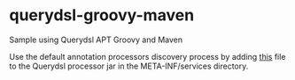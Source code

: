 querydsl-groovy-maven
=====================

Sample using Querydsl APT Groovy and Maven

Use the default annotation processors discovery process by adding [this](https://github.com/renataogarcia/querydsl-groovy-maven/zipball/master) file to the Querydsl processor jar in the META-INF/services directory.
